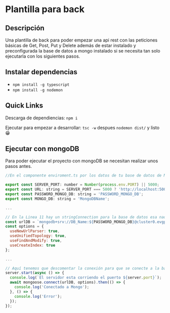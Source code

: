 # Plantilla para back

## Descripción
Una plantilla de back para poder empezar una api rest con las peticiones básicas de Get, Post, Put y Delete además de estar instalado y preconfigurada la base de datos a mongo instalado si se necesita tan solo ejecutarla con los siguientes pasos.

## Instalar dependencias
* ``npm install -g typescript``
* ``npm install -g nodemon``

## Quick Links
Descarga de dependiencias: ``npm i``

Ejecutar para empezar a desarrollar: ``tsc -w`` despues ``nodemon dist/`` y listo 😁

## Ejecutar con mongoDB
Para poder ejecutar el proyecto con mongoDB se necesitan realizar unos pasos antes.

```js
//En el componente enviroment.ts por los datos de tu base de datos de MongoDB

export const SERVER_PORT: number = Number(process.env.PORT) || 5000;
export const URL: string = SERVER_PORT === 5000 ? 'http://localhost:5000/' : 'finalHost';
export const PASSWORD_MONGO_DB: string = 'PASSWORD_MONGO_DB';
export const MONGO_DB: string = 'MongoDBName';
```

```js
...

// En la Linea 11 hay un stringConnection para la base de datos esa nada mas cambian el nombre que tiene DB_Name
const urlDB = `mongodb+srv://DB_Name:${PASSWORD_MONGO_DB}@cluster0.evgpn.mongodb.net/${MONGO_DB}?retryWrites=true&w=majority`;
const options = {
  useNewUrlParser: true,
  useUnifiedTopology: true,
  useFindAndModify: true,
  useCreateIndex: true
};

...

// Aquí tenemos que descomentar la conexión para que se conecte a la base de datos de mongoDB y hacemos async la función
server.start(async () => {
  console.log(`El servidor esta corriendo el puerto ${server.port}`);
  await mongoose.connect(urlDB, options).then(() => {
    console.log('Conectado a Mongo');
  }, () => {
    console.log('Error');
  });
});

```